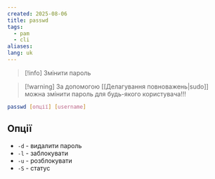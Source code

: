 ```yaml
---
created: 2025-08-06
title: passwd
tags:
  - pam
  - cli
aliases: 
lang: uk
---
```


> [!info] 
> Змінити пароль

> [!warning] За допомогою [[Делагування повноважень|sudo]] можна змінити пароль для будь-якого користувача!!!


```bash
passwd [опції] [username]
```

## Опції

- `-d` - видалити пароль
- `-l` - заблокувати
- `-u` - розблокувати
- `-S` - статус